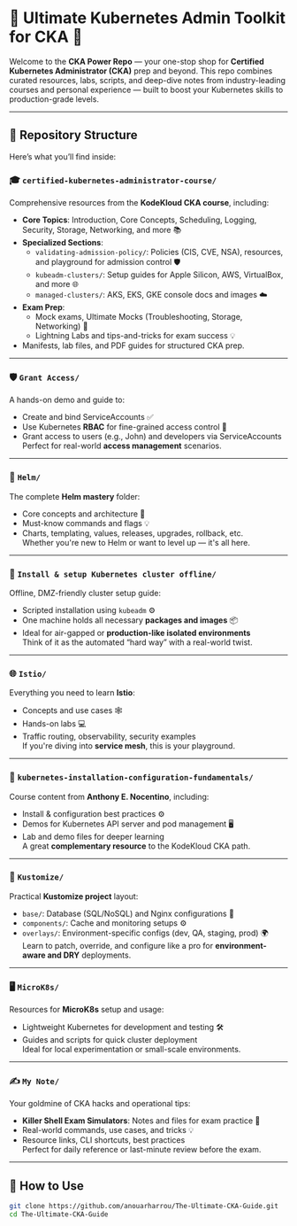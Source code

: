 # 🚀 Ultimate Kubernetes Admin Toolkit for CKA 🚀

Welcome to the **CKA Power Repo** — your one-stop shop for **Certified Kubernetes Administrator (CKA)** prep and beyond. This repo combines curated resources, labs, scripts, and deep-dive notes from industry-leading courses and personal experience — built to boost your Kubernetes skills to production-grade levels.

---

## 📂 Repository Structure

Here’s what you’ll find inside:

### 🎓 `certified-kubernetes-administrator-course/`
Comprehensive resources from the **KodeKloud CKA course**, including:
- **Core Topics**: Introduction, Core Concepts, Scheduling, Logging, Security, Storage, Networking, and more 📚
- **Specialized Sections**:
  - `validating-admission-policy/`: Policies (CIS, CVE, NSA), resources, and playground for admission control 🛡️
  - `kubeadm-clusters/`: Setup guides for Apple Silicon, AWS, VirtualBox, and more 🌐
  - `managed-clusters/`: AKS, EKS, GKE console docs and images ☁️
- **Exam Prep**:
  - Mock exams, Ultimate Mocks (Troubleshooting, Storage, Networking) 🧪
  - Lightning Labs and tips-and-tricks for exam success 💡
- Manifests, lab files, and PDF guides for structured CKA prep.

---

### 🛡️ `Grant Access/`
A hands-on demo and guide to:
- Create and bind ServiceAccounts ✅
- Use Kubernetes **RBAC** for fine-grained access control 🔐
- Grant access to users (e.g., John) and developers via ServiceAccounts  
Perfect for real-world **access management** scenarios.

---

### 🎯 `Helm/`
The complete **Helm mastery** folder:
- Core concepts and architecture 🎡
- Must-know commands and flags 💡
- Charts, templating, values, releases, upgrades, rollback, etc.  
Whether you're new to Helm or want to level up — it's all here.

---

### 🔧 `Install & setup Kubernetes cluster offline/`
Offline, DMZ-friendly cluster setup guide:
- Scripted installation using `kubeadm` ⚙️
- One machine holds all necessary **packages and images** 📦
- Ideal for air-gapped or **production-like isolated environments**  
Think of it as the automated “hard way” with a real-world twist.

---

### 🌐 `Istio/`
Everything you need to learn **Istio**:
- Concepts and use cases 🕸️
- Hands-on labs 💻
- Traffic routing, observability, security examples  
If you're diving into **service mesh**, this is your playground.

---

### 🧠 `kubernetes-installation-configuration-fundamentals/`
Course content from **Anthony E. Nocentino**, including:
- Install & configuration best practices ⚙️
- Demos for Kubernetes API server and pod management 🖥️
- Lab and demo files for deeper learning  
A great **complementary resource** to the KodeKloud CKA path.

---

### 🧩 `Kustomize/`
Practical **Kustomize project** layout:
- `base/`: Database (SQL/NoSQL) and Nginx configurations 🧱
- `components/`: Cache and monitoring setups ⚙️
- `overlays/`: Environment-specific configs (dev, QA, staging, prod) 🌍  
Learn to patch, override, and configure like a pro for **environment-aware and DRY** deployments.

---

### 🖥️ `MicroK8s/`
Resources for **MicroK8s** setup and usage:
- Lightweight Kubernetes for development and testing 🛠️
- Guides and scripts for quick cluster deployment  
Ideal for local experimentation or small-scale environments.

---

### ✍️ `My Note/`
Your goldmine of CKA hacks and operational tips:
- **Killer Shell Exam Simulators**: Notes and files for exam practice 🧪
- Real-world commands, use cases, and tricks 💡
- Resource links, CLI shortcuts, best practices  
Perfect for daily reference or last-minute review before the exam.

---

## 🧪 How to Use

```bash
git clone https://github.com/anouarharrou/The-Ultimate-CKA-Guide.git
cd The-Ultimate-CKA-Guide